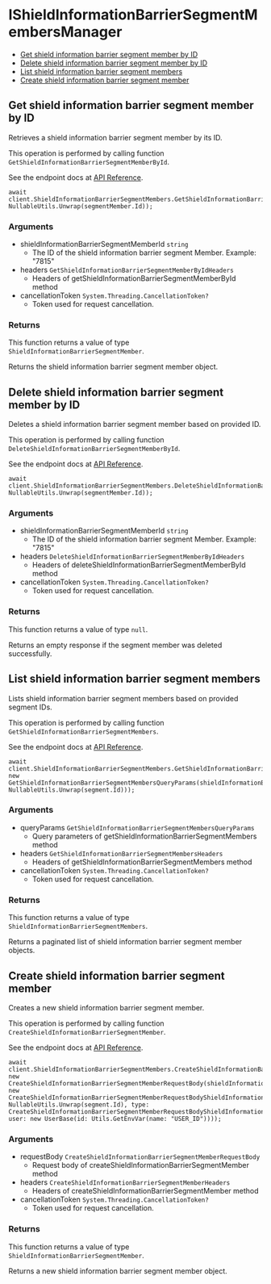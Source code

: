 # IShieldInformationBarrierSegmentMembersManager


- [Get shield information barrier segment member by ID](#get-shield-information-barrier-segment-member-by-id)
- [Delete shield information barrier segment member by ID](#delete-shield-information-barrier-segment-member-by-id)
- [List shield information barrier segment members](#list-shield-information-barrier-segment-members)
- [Create shield information barrier segment member](#create-shield-information-barrier-segment-member)

## Get shield information barrier segment member by ID

Retrieves a shield information barrier
segment member by its ID.

This operation is performed by calling function `GetShieldInformationBarrierSegmentMemberById`.

See the endpoint docs at
[API Reference](https://developer.box.com/reference/get-shield-information-barrier-segment-members-id/).

<!-- sample get_shield_information_barrier_segment_members_id -->
```
await client.ShieldInformationBarrierSegmentMembers.GetShieldInformationBarrierSegmentMemberByIdAsync(shieldInformationBarrierSegmentMemberId: NullableUtils.Unwrap(segmentMember.Id));
```

### Arguments

- shieldInformationBarrierSegmentMemberId `string`
  - The ID of the shield information barrier segment Member. Example: "7815"
- headers `GetShieldInformationBarrierSegmentMemberByIdHeaders`
  - Headers of getShieldInformationBarrierSegmentMemberById method
- cancellationToken `System.Threading.CancellationToken?`
  - Token used for request cancellation.


### Returns

This function returns a value of type `ShieldInformationBarrierSegmentMember`.

Returns the shield information barrier segment member object.


## Delete shield information barrier segment member by ID

Deletes a shield information barrier
segment member based on provided ID.

This operation is performed by calling function `DeleteShieldInformationBarrierSegmentMemberById`.

See the endpoint docs at
[API Reference](https://developer.box.com/reference/delete-shield-information-barrier-segment-members-id/).

<!-- sample delete_shield_information_barrier_segment_members_id -->
```
await client.ShieldInformationBarrierSegmentMembers.DeleteShieldInformationBarrierSegmentMemberByIdAsync(shieldInformationBarrierSegmentMemberId: NullableUtils.Unwrap(segmentMember.Id));
```

### Arguments

- shieldInformationBarrierSegmentMemberId `string`
  - The ID of the shield information barrier segment Member. Example: "7815"
- headers `DeleteShieldInformationBarrierSegmentMemberByIdHeaders`
  - Headers of deleteShieldInformationBarrierSegmentMemberById method
- cancellationToken `System.Threading.CancellationToken?`
  - Token used for request cancellation.


### Returns

This function returns a value of type `null`.

Returns an empty response if the
segment member was deleted successfully.


## List shield information barrier segment members

Lists shield information barrier segment members
based on provided segment IDs.

This operation is performed by calling function `GetShieldInformationBarrierSegmentMembers`.

See the endpoint docs at
[API Reference](https://developer.box.com/reference/get-shield-information-barrier-segment-members/).

<!-- sample get_shield_information_barrier_segment_members -->
```
await client.ShieldInformationBarrierSegmentMembers.GetShieldInformationBarrierSegmentMembersAsync(queryParams: new GetShieldInformationBarrierSegmentMembersQueryParams(shieldInformationBarrierSegmentId: NullableUtils.Unwrap(segment.Id)));
```

### Arguments

- queryParams `GetShieldInformationBarrierSegmentMembersQueryParams`
  - Query parameters of getShieldInformationBarrierSegmentMembers method
- headers `GetShieldInformationBarrierSegmentMembersHeaders`
  - Headers of getShieldInformationBarrierSegmentMembers method
- cancellationToken `System.Threading.CancellationToken?`
  - Token used for request cancellation.


### Returns

This function returns a value of type `ShieldInformationBarrierSegmentMembers`.

Returns a paginated list of
shield information barrier segment member objects.


## Create shield information barrier segment member

Creates a new shield information barrier segment member.

This operation is performed by calling function `CreateShieldInformationBarrierSegmentMember`.

See the endpoint docs at
[API Reference](https://developer.box.com/reference/post-shield-information-barrier-segment-members/).

<!-- sample post_shield_information_barrier_segment_members -->
```
await client.ShieldInformationBarrierSegmentMembers.CreateShieldInformationBarrierSegmentMemberAsync(requestBody: new CreateShieldInformationBarrierSegmentMemberRequestBody(shieldInformationBarrierSegment: new CreateShieldInformationBarrierSegmentMemberRequestBodyShieldInformationBarrierSegmentField(id: NullableUtils.Unwrap(segment.Id), type: CreateShieldInformationBarrierSegmentMemberRequestBodyShieldInformationBarrierSegmentTypeField.ShieldInformationBarrierSegment), user: new UserBase(id: Utils.GetEnvVar(name: "USER_ID"))));
```

### Arguments

- requestBody `CreateShieldInformationBarrierSegmentMemberRequestBody`
  - Request body of createShieldInformationBarrierSegmentMember method
- headers `CreateShieldInformationBarrierSegmentMemberHeaders`
  - Headers of createShieldInformationBarrierSegmentMember method
- cancellationToken `System.Threading.CancellationToken?`
  - Token used for request cancellation.


### Returns

This function returns a value of type `ShieldInformationBarrierSegmentMember`.

Returns a new shield information barrier segment member object.


